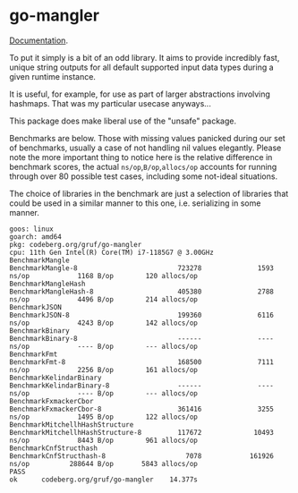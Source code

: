 # go-mangler

[Documentation](https://pkg.go.dev/codeberg.org/gruf/go-mangler).

To put it simply is a bit of an odd library. It aims to provide incredibly fast, unique string outputs for all default supported input data types during a given runtime instance.

It is useful, for example, for use as part of larger abstractions involving hashmaps. That was my particular usecase anyways...

This package does make liberal use of the "unsafe" package.

Benchmarks are below. Those with missing values panicked during our set of benchmarks, usually a case of not handling nil values elegantly. Please note the more important thing to notice here is the relative difference in benchmark scores, the actual `ns/op`,`B/op`,`allocs/op` accounts for running through over 80 possible test cases, including some not-ideal situations.

The choice of libraries in the benchmark are just a selection of libraries that could be used in a similar manner to this one, i.e. serializing in some manner.

```
goos: linux
goarch: amd64
pkg: codeberg.org/gruf/go-mangler
cpu: 11th Gen Intel(R) Core(TM) i7-1185G7 @ 3.00GHz
BenchmarkMangle
BenchmarkMangle-8                         723278              1593 ns/op            1168 B/op        120 allocs/op
BenchmarkMangleHash
BenchmarkMangleHash-8                     405380              2788 ns/op            4496 B/op        214 allocs/op
BenchmarkJSON
BenchmarkJSON-8                           199360              6116 ns/op            4243 B/op        142 allocs/op
BenchmarkBinary
BenchmarkBinary-8                         ------              ---- ns/op            ---- B/op        --- allocs/op
BenchmarkFmt
BenchmarkFmt-8                            168500              7111 ns/op            2256 B/op        161 allocs/op
BenchmarkKelindarBinary
BenchmarkKelindarBinary-8                 ------              ---- ns/op            ---- B/op        --- allocs/op
BenchmarkFxmackerCbor
BenchmarkFxmackerCbor-8                   361416              3255 ns/op            1495 B/op        122 allocs/op
BenchmarkMitchellhHashStructure
BenchmarkMitchellhHashStructure-8         117672             10493 ns/op            8443 B/op        961 allocs/op
BenchmarkCnfStructhash
BenchmarkCnfStructhash-8                    7078            161926 ns/op          288644 B/op       5843 allocs/op
PASS
ok      codeberg.org/gruf/go-mangler    14.377s
```